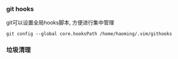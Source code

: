 
### git hooks

git可以设置全局hooks脚本, 方便进行集中管理

```
git config --global core.hooksPath /home/haoming/.vim/githooks
```


### 垃圾清理
